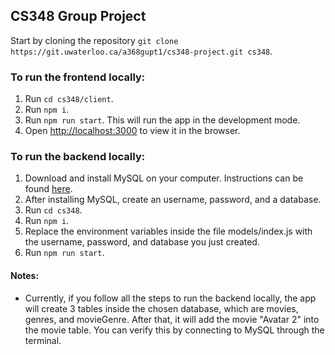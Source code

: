 ## CS348 Group Project
Start by cloning the repository `git clone https://git.uwaterloo.ca/a368gupt1/cs348-project.git cs348`.

### To run the frontend locally:
1. Run `cd cs348/client`.
2. Run `npm i`.
3. Run `npm run start`. This will run the app in the development mode.
4. Open [http://localhost:3000](http://localhost:3000) to view it in the browser.

### To run the backend locally:
1. Download and install MySQL on your computer. Instructions can be found [here](https://dev.mysql.com/doc/refman/8.0/en/installing.html).
2. After installing MySQL, create an username, password, and a database.
3. Run `cd cs348`.
4. Run `npm i`.
5. Replace the environment variables inside the file models/index.js with the username, password, and database you just created.
6. Run `npm run start`.

#### Notes:
- Currently, if you follow all the steps to run the backend locally, the app will create 3 tables inside the chosen database, which are movies, genres, and movieGenre. After that, it will add the movie "Avatar 2" into the movie table. You can verify this by connecting to MySQL through the terminal.

